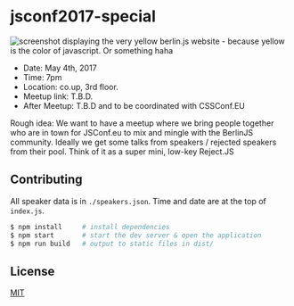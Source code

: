 # jsconf2017-special

![screenshot displaying the very yellow berlin.js website - because yellow is
the color of javascript. Or something haha](./assets/screenshot.png)

- Date: May 4th, 2017
- Time: 7pm
- Location: co.up, 3rd floor.
- Meetup link: T.B.D.
- After Meetup: T.B.D and to be coordinated with CSSConf.EU

Rough idea: We want to have a meetup where we bring people together who are in
town for JSConf.eu to mix and mingle with the BerlinJS community. Ideally we get
some talks from speakers / rejected speakers from their pool. Think of it as a
super mini, low-key Reject.JS

## Contributing
All speaker data is in `./speakers.json`. Time and date are at the top of
`index.js`.
```sh
$ npm install     # install dependencies
$ npm start       # start the dev server & open the application
$ npm run build   # output to static files in dist/
```

## License
[MIT](https://tldrlegal.com/license/mit-license)
